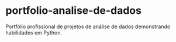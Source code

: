 # portfolio-analise-de-dados
Portfólio profissional de projetos de análise de dados demonstrando habilidades em Python.
